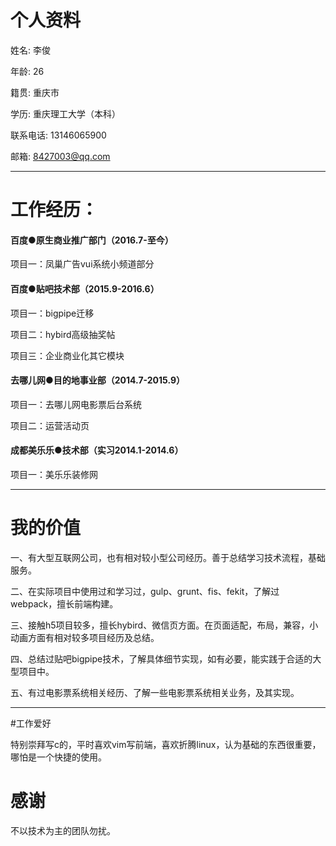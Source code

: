 # 个人资料

姓名: 李俊

年龄: 26

籍贯: 重庆市

学历: 重庆理工大学（本科）

联系电话: 13146065900

邮箱: 8427003@qq.com

---

# 工作经历：

#### 百度●原生商业推广部门（2016.7-至今）

项目一：凤巢广告vui系统小频道部分

#### 百度●贴吧技术部（2015.9-2016.6）

项目一：bigpipe迁移

项目二：hybird高级抽奖帖

项目三：企业商业化其它模块

#### 去哪儿网●目的地事业部（2014.7-2015.9）

项目一：去哪儿网电影票后台系统

项目二：运营活动页

#### 成都美乐乐●技术部（实习2014.1-2014.6）

项目一：美乐乐装修网


------
# 我的价值

一、有大型互联网公司，也有相对较小型公司经历。善于总结学习技术流程，基础服务。

二、在实际项目中使用过和学习过，gulp、grunt、fis、fekit，了解过webpack，擅长前端构建。

三、接触h5项目较多，擅长hybird、微信页方面。在页面适配，布局，兼容，小动画方面有相对较多项目经历及总结。

四、总结过贴吧bigpipe技术，了解具体细节实现，如有必要，能实践于合适的大型项目中。

五、有过电影票系统相关经历、了解一些电影票系统相关业务，及其实现。

---

#工作爱好

特别崇拜写c的，平时喜欢vim写前端，喜欢折腾linux，认为基础的东西很重要，哪怕是一个快捷的使用。

# 感谢
不以技术为主的团队勿扰。